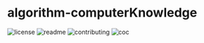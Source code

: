 # algorithm-computerKnowledge

![license](http://github.zhangqx.com/file-checker/github/XieLingfan/ChatSystem?path=LICENSE)
![readme](http://github.zhangqx.com/file-checker/github/XieLingfan/ChatSystem?path=README.md)
![contributing](http://github.zhangqx.com/file-checker/github/XieLingfan/ChatSystem?path=CONTRIBUTING.md)
![coc](http://github.zhangqx.com/file-checker/github/XieLingfan/ChatSystem?path=CODE_OF_CONDUCT.md)